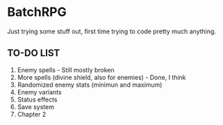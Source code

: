 # BatchRPG
Just trying some stuff out, first time trying to code pretty much anything.


TO-DO LIST
-----------
1. Enemy spells - Still mostly broken
2. More spells (divine shield, also for enemies) - Done, I think
3. Randomized enemy stats (minimun and maximum)
4. Enemy variants
5. Status effects
6. Save system
7. Chapter 2